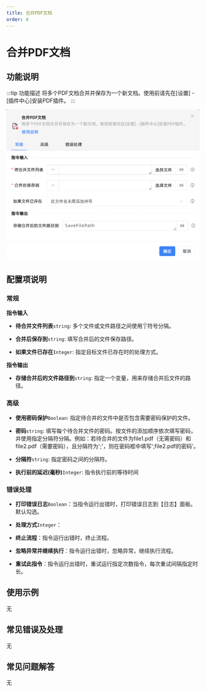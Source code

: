 ```yaml
---
title: 合并PDF文档
order: 4
---
```


# 合并PDF文档

## 功能说明

:::tip 功能描述
将多个PDF文档合并并保存为一个新文档。使用前请先在[设置] - [插件中心]安装PDF插件。
:::

![合并PDF文档](../../../assets/合并PDF文档_command.png)

## 配置项说明

### 常规

**指令输入**

- **待合并文件列表**`string`: 多个文件或文件路径之间使用'|'符号分隔。

- **合并后保存到**`string`: 填写合并后的文件保存路径。

- **如果文件已存在**`Integer`: 指定目标文件已存在时的处理方式。


**指令输出**

- **存储合并后的文件路径到**`string`: 指定一个变量，用来存储合并后文件的路径。

### 高级

- **使用密码保护**`Boolean`: 指定待合并的文件中是否包含需要密码保护的文件。

- **密码**`string`: 填写每个待合并文件的密码。按文件的添加顺序依次填写密码，并使用指定分隔符分隔。例如：若待合并的文件为file1.pdf（无需密码）和file2.pdf（需要密码），且分隔符为';'，则在密码框中填写';file2.pdf的密码'。

- **分隔符**`string`: 指定密码之间的分隔符。

- **执行前的延迟(毫秒)**`Integer`: 指令执行前的等待时间

### 错误处理

- **打印错误日志**`Boolean`：当指令运行出错时，打印错误日志到【日志】面板。默认勾选。

- **处理方式**`Integer`：

 - **终止流程**：指令运行出错时，终止流程。

 - **忽略异常并继续执行**：指令运行出错时，忽略异常，继续执行流程。

 - **重试此指令**：指令运行出错时，重试运行指定次数指令，每次重试间隔指定时长。

## 使用示例
无

## 常见错误及处理

无

## 常见问题解答

无

